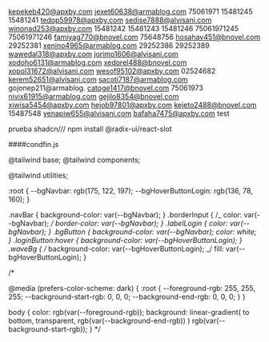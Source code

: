 kepekeb420@apxby.com
jexet60638@armablog.com
75061971
15481245
15481241
tedop59978@apxby.com
sedise7888@alvisani.com
winonad253@apxby.com
15481242
15481243
15481246
75061971245
75061971246
famiyag770@bnovel.com
75648756
hosahav451@bnovel.com
29252381
xenino4965@armablog.com
29252386
29252389
wawedal318@apxby.com
jorimo1606@alvisani.com
xodoho6131@armablog.com
xedorel488@bnovel.com
xopol31672@alvisani.com
wesof95102@apxby.com
02524682
kerem52651@alvisani.com
sacoti7187@armablog.com
gojonep211@armablog.
catoge1417@bnovel.com
75061973
nivix61915@armablog.com
gejilo8354@bnovel.com
xiwisa5454@apxby.com
hejob97801@apxby.com
kejeto2488@bnovel.com
15487548
yenapiw655@alvisani.com
bafaha7475@apxby.com
test

prueba shadcn///
npm install @radix-ui/react-slot

####condfin.js

@tailwind base;
@tailwind components;

@tailwind utilities;

:root {
--bgNavbar: rgb(175, 122, 197);
--bgHoverButtonLogin: rgb(136, 78, 160);
}

.navBar {
background-color: var(--bgNavbar);
}
.borderInput {
/_ color: var(--bgNavbar); _/
border-color: var(--bgNavbar);
}
.labelLogin {
color: var(--bgNavbar);
}
.bgButton {
background-color: var(--bgNavbar);
color: white;
}
.loginButton:hover {
background-color: var(--bgHoverButtonLogin);
}
.waveBg {
/_ background-color: var(--bgHoverButtonLogin); _/
fill: var(--bgHoverButtonLogin);
}

/\*

@media (prefers-color-scheme: dark) {
:root {
--foreground-rgb: 255, 255, 255;
--background-start-rgb: 0, 0, 0;
--background-end-rgb: 0, 0, 0;
}
}

body {
color: rgb(var(--foreground-rgb));
background: linear-gradient(
to bottom,
transparent,
rgb(var(--background-end-rgb))
)
rgb(var(--background-start-rgb));
} \*/

